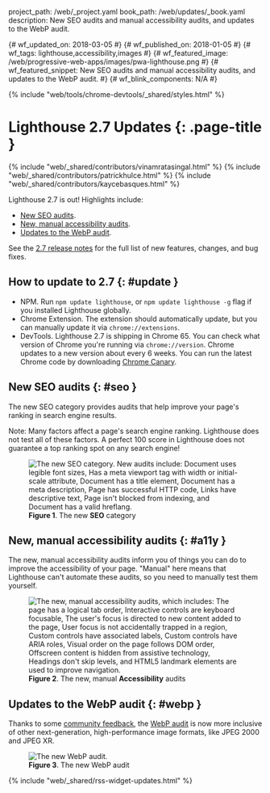 project_path: /web/_project.yaml book_path: /web/updates/_book.yaml description: New SEO audits and manual accessibility audits, and updates to the WebP audit.

{# wf_updated_on: 2018-03-05 #} {# wf_published_on: 2018-01-05 #} {# wf_tags: lighthouse,accessibility,images #} {# wf_featured_image: /web/progressive-web-apps/images/pwa-lighthouse.png #} {# wf_featured_snippet: New SEO audits and manual accessibility audits, and updates to the WebP audit. #} {# wf_blink_components: N/A #}

{% include "web/tools/chrome-devtools/_shared/styles.html" %}

# Lighthouse 2.7 Updates {: .page-title }

{% include "web/_shared/contributors/vinamratasingal.html" %} {% include "web/_shared/contributors/patrickhulce.html" %} {% include "web/_shared/contributors/kaycebasques.html" %}

Lighthouse 2.7 is out! Highlights include:

* [New SEO audits](#seo).
* [New, manual accessibility audits](#a11y).
* [Updates to the WebP audit](#webp).

See the [2.7 release notes](https://github.com/GoogleChrome/lighthouse/releases/tag/v2.7.0) for the full list of new features, changes, and bug fixes.

## How to update to 2.7 {: #update }

* NPM. Run `npm update lighthouse`, or `npm update lighthouse -g` flag if you installed Lighthouse globally.
* Chrome Extension. The extension should automatically update, but you can manually update it via `chrome://extensions`.
* DevTools. Lighthouse 2.7 is shipping in Chrome 65. You can check what version of Chrome you're running via `chrome://version`. Chrome updates to a new version about every 6 weeks. You can run the latest Chrome code by downloading [Chrome Canary](https://www.google.com/chrome/browser/canary.html).

## New SEO audits {: #seo }

The new SEO category provides audits that help improve your page's ranking in search engine results.

Note: Many factors affect a page's search engine ranking. Lighthouse does not test all of these factors. A perfect 100 score in Lighthouse does not guarantee a top ranking spot on any search engine!

<figure>
  <img src="/web/updates/images/2018/01/seo.png"
       alt="The new SEO category. New audits include: Document uses legible font sizes,
            Has a meta viewport tag with width or initial-scale attribute,
            Document has a title element, Document has a meta description, Page has
            successful HTTP code, Links have descriptive text, Page isn't blocked from indexing,
            and Document has a valid hreflang."/>
  <figcaption>
    <b>Figure 1</b>. The new <b>SEO</b> category
  </figcaption>
</figure>

## New, manual accessibility audits {: #a11y }

The new, manual accessibility audits inform you of things you can do to improve the accessibility of your page. "Manual" here means that Lighthouse can't automate these audits, so you need to manually test them yourself.

<figure>
  <img src="/web/updates/images/2018/01/a11y.png"
       alt="The new, manual accessibility audits, which includes: The page has a logical tab order,
            Interactive controls are keyboard focusable, The user's focus is directed to new
            content added to the page, User focus is not accidentally trapped in a region,
            Custom controls have associated labels, Custom controls have ARIA roles, Visual order
            on the page follows DOM order, Offscreen content is hidden from assistive technology,
            Headings don't skip levels, and HTML5 landmark elements are used to improve
            navigation."/>
  <figcaption>
    <b>Figure 2</b>. The new, manual <b>Accessibility</b> audits
  </figcaption>
</figure>

## Updates to the WebP audit {: #webp }

Thanks to some [community feedback](https://www.reddit.com/r/webdev/comments/75w7t0/so_exactly_what_do_i_do_google_put_my_css_in_js/doatllq/), the [WebP audit](/web/tools/lighthouse/audits/webp) is now more inclusive of other next-generation, high-performance image formats, like JPEG 2000 and JPEG XR.

<figure>
  <img src="/web/updates/images/2018/01/webp.png"
       alt="The new WebP audit."/>
  <figcaption>
    <b>Figure 3</b>. The new WebP audit
  </figcaption>
</figure>

{% include "web/_shared/rss-widget-updates.html" %}